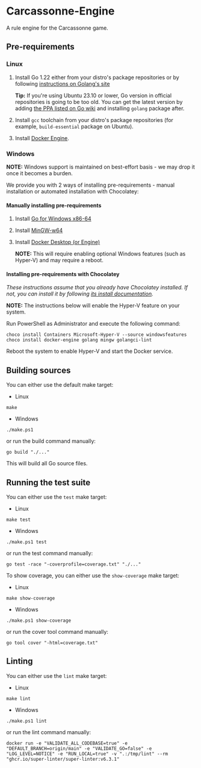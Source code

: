 # Carcassonne-Engine

A rule engine for the Carcassonne game.

## Pre-requirements

### Linux

1. Install Go 1.22 either from your distro's package repositories or by following [instructions on Golang's site](https://go.dev/doc/install)

   **Tip:** If you're using Ubuntu 23.10 or lower, Go version in official repositories is going to be too old.
   You can get the latest version by adding [the PPA listed on Go wiki](https://go.dev/wiki/Ubuntu) and installing `golang` package after.
2. Install `gcc` toolchain from your distro's package repositories (for example, `build-essential` package on Ubuntu).
3. Install [Docker Engine](https://docs.docker.com/engine/install/).

### Windows

**NOTE:** Windows support is maintained on best-effort basis - we may drop it once it becomes a burden.

We provide you with 2 ways of installing pre-requirements - manual installation or automated installation with Chocolatey:

#### Manually installing pre-requirements

1. Install [Go for Windows x86-64](https://go.dev/dl/)
2. Install [MinGW-w64](https://github.com/niXman/mingw-builds-binaries)
3. Install [Docker Desktop (or Engine)](https://docs.docker.com/desktop/install/windows-install/)

   **NOTE:** This will require enabling optional Windows features (such as Hyper-V) and may require a reboot.

#### Installing pre-requirements with Chocolatey

*These instructions assume that you already have Chocolatey installed. If not, you can install it by following [its install documentation](https://chocolatey.org/install).*

**NOTE:** The instructions below will enable the Hyper-V feature on your system.

Run PowerShell as Administrator and execute the following command:
```console
choco install Containers Microsoft-Hyper-V --source windowsfeatures
choco install docker-engine golang mingw golangci-lint
```

Reboot the system to enable Hyper-V and start the Docker service.

## Building sources

You can either use the default make target:
- Linux
```console
make
```
- Windows
```console
./make.ps1
```
or run the build command manually:
```console
go build "./..."
```

This will build all Go source files.

## Running the test suite

You can either use the `test` make target:
- Linux
```console
make test
```
- Windows
```console
./make.ps1 test
```
or run the test command manually:
```console
go test -race "-coverprofile=coverage.txt" "./..."
```

To show coverage, you can either use the `show-coverage` make target:
- Linux
```console
make show-coverage
```
- Windows
```console
./make.ps1 show-coverage
```
or run the cover tool command manually:
```console
go tool cover "-html=coverage.txt"
```

## Linting

You can either use the `lint` make target:
- Linux
```console
make lint
```
- Windows
```console
./make.ps1 lint
```
or run the lint command manually:
```console
docker run -e "VALIDATE_ALL_CODEBASE=true" -e "DEFAULT_BRANCH=origin/main" -e "VALIDATE_GO=false" -e "LOG_LEVEL=NOTICE" -e "RUN_LOCAL=true" -v ".:/tmp/lint" --rm "ghcr.io/super-linter/super-linter:v6.3.1"
```
